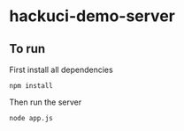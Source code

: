 # hackuci-demo-server
## To run
First install all dependencies
``` 
npm install
```
Then run the server
```
node app.js
```
